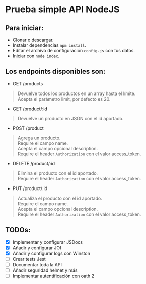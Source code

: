 # Prueba simple API NodeJS
## Para iniciar:
* Clonar o descargar.
* Instalar dependencias `npm install`.
* Editar el archivo de configuración `config.js` con tus datos.
* Iniciar con `node index`.

## Los endpoints disponibles son:
* GET /products
> Devuelve todos los productos en un array hasta el límite.  
> Acepta el parámetro limit, por defecto es 20.  
* GET /product/:id
> Devuelve un producto en JSON con el id aportado.  
* POST /product
> Agrega un producto.  
> Require el campo name.  
> Acepta el campo opcional description.  
> Require el header `Authorization` con el valor access_token.  
* DELETE /product/:id
> Elimina el producto con el id aportado.  
> Require el header `Authorization` con el valor access_token.  
* PUT /product/:id
> Actualiza el producto con el id aportado.  
> Require el campo name.  
> Acepta el campo opcional description.  
> Require el header `Authorization` con el valor access_token.  

## TODOs:
- [x] Implementar y configurar JSDocs
- [x] Añadir y configurar JOI
- [x] Añadir y configurar logs con Winston
- [ ] Crear tests Jest
- [ ] Documentar toda la API
- [ ] Añadir seguridad helmet y más
- [ ] Implementar autentificación con oath 2

